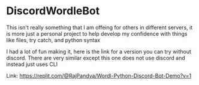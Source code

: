# DiscordWordleBot



This isn't really something that I am offeing for others in different servers, it is more just a personal 
project to help develop my confidence with things like files, try catch, and python syntax

I had a lot of fun making it, here is the link for a version you can try without discord. There are very 
similar except this one does not use discord and instead just uses CLI

Link: https://replit.com/@RajPandya/Wordl-Python-Discord-Bot-Demo?v=1
